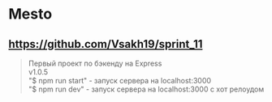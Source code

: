 # Mesto
## https://github.com/Vsakh19/sprint_11
>Первый проект по бэкенду на Express  
>v1.0.5  
"$ npm run start" - запуск сервера на localhost:3000  
"$ npm run dev" - запуск сервера на localhost:3000 с хот релоудом
